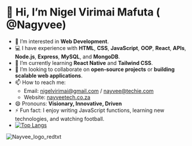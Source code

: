 # 👋 Hi, I’m Nigel Virimai Mafuta ( @Nagyvee)

- 👀 I’m interested in **Web Development**.
- 💻 I have experience with **HTML**, **CSS**, **JavaScript**, **OOP**, **React**, **APIs**, **Node.js**, **Express**, **MySQL**, and **MongoDB**.
- 🌱 I’m currently learning **React Native** and **Tailwind CSS**.
- 💞️ I’m looking to collaborate on **open-source projects** or **building scalable web applications**.
- 📫 How to reach me:
  - Email: nigelvirimai@gmail.com / nayvee@techie.com
  - Website: [nayveetech.co.za](https://www.nayveetech.co.za)
- 😄 Pronouns: **Visionary, Innovative, Driven**
- ⚡ Fun fact: I enjoy writing JavaScript functions, learning new technologies, and watching football.
- [![Top Langs](https://github-readme-stats.vercel.app/api/top-langs/?username=Nagyvee&layout=compact)](https://github.com/anuraghazra/github-readme-stats)


![Nayvee_logo_redtxt](https://github.com/user-attachments/assets/ccd2b231-0ce6-4871-98ab-7cac4506aea9)
